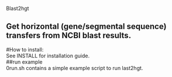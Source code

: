 Blast2hgt

Get horizontal (gene/segmental sequence) transfers from NCBI blast results. 
----
#How to install:  
See INSTALL for installation guide.   
##run example  
0run.sh contains a simple example script to run last2hgt.   

